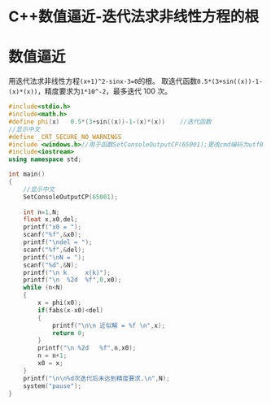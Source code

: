 # C++数值逼近-迭代法求非线性方程的根


# 数值逼近

用迭代法求非线性方程```(x+1)^2-sinx-3=0```的根。
取迭代函数```0.5*(3+sin((x))-1-(x)*(x))```，精度要求为```1*10^-2```，最多迭代 100 次。

```c++
#include<stdio.h>
#include<math.h>
#define phi(x)   0.5*(3+sin((x))-1-(x)*(x))    //迭代函数
//显示中文
#define _CRT_SECURE_NO_WARNINGS
#include <windows.h>//用于函数SetConsoleOutputCP(65001);更改cmd编码为utf8
#include<iostream>
using namespace std;

int main()
{
    //显示中文
    SetConsoleOutputCP(65001);
    
    int n=1,N;
    float x,x0,del;
    printf("x0 = ");
    scanf("%f",&x0);
    printf("\ndel = ");
    scanf("%f",&del);
    printf("\nN = ");
    scanf("%d",&N);
    printf("\n k     x(k)");
    printf("\n  %2d  %f",0,x0);
    while (n<N)
    {
        x = phi(x0);
        if(fabs(x-x0)<del)
        {
            printf("\n\n 近似解 = %f \n",x);
            return 0;
        }
        printf("\n %2d   %f",n,x0);
        n = n+1;
        x0 = x;
    }
    printf("\n\n%d次迭代后未达到精度要求.\n",N);
    system("pause");
}
```
